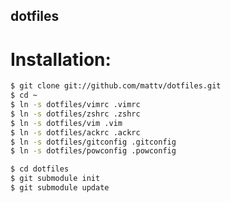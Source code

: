 dotfiles
--------

Installation:
=============

```bash
$ git clone git://github.com/mattv/dotfiles.git
$ cd ~
$ ln -s dotfiles/vimrc .vimrc
$ ln -s dotfiles/zshrc .zshrc
$ ln -s dotfiles/vim .vim
$ ln -s dotfiles/ackrc .ackrc
$ ln -s dotfiles/gitconfig .gitconfig
$ ln -s dotfiles/powconfig .powconfig

$ cd dotfiles
$ git submodule init
$ git submodule update
```

